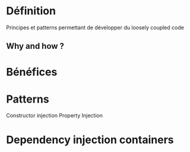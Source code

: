 # Définition
Principes et patterns permettant de développer du loosely coupled code
## Why and how ?

# Bénéfices
# Patterns
Constructor injection
Property Injection
# Dependency injection containers

